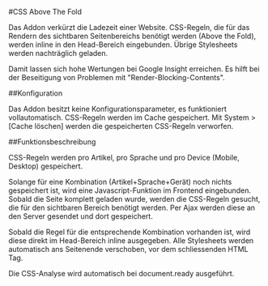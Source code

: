 #CSS Above The Fold

Das Addon verkürzt die Ladezeit einer Website. CSS-Regeln, die für
das Rendern des sichtbaren Seitenbereichs benötigt werden 
(Above the Fold), werden inline in den Head-Bereich eingebunden. 
Übrige Stylesheets werden nachträglich geladen.

Damit lassen sich hohe Wertungen bei Google Insight erreichen. 
Es hilft bei der Beseitigung von Problemen mit "Render-Blocking-Contents".

##Konfiguration

Das Addon besitzt keine Konfigurationsparameter, es funktioniert vollautomatisch.
CSS-Regeln werden im Cache gespeichert. Mit System > [Cache löschen] werden
die gespeicherten CSS-Regeln verworfen.

##Funktionsbeschreibung

CSS-Regeln werden pro Artikel, pro Sprache und pro Device (Mobile, Desktop)
gespeichert.

Solange für eine Kombination (Artikel+Sprache+Gerät) noch nichts gespeichert ist,
wird eine Javascript-Funktion im Frontend eingebunden. Sobald die Seite
komplett geladen wurde, werden die CSS-Regeln gesucht, die für den sichtbaren
Bereich benötigt werden. Per Ajax werden diese an den Server gesendet und 
dort gespeichert.

Sobald die Regel für die entsprechende Kombination vorhanden ist,
wird diese direkt im Head-Bereich inline ausgegeben. Alle Stylesheets
werden automatisch ans Seitenende verschoben, vor dem schliessenden HTML Tag.

Die CSS-Analyse wird automatisch bei document.ready ausgeführt.
